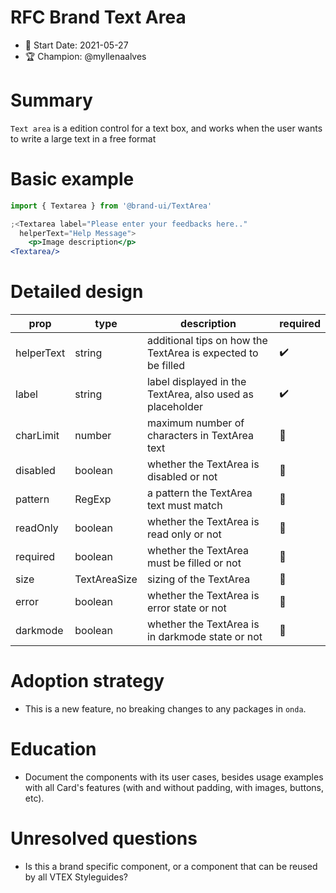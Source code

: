 # RFC Brand Text Area

- 📅 Start Date: 2021-05-27
- 🏆 Champion: @myllenaalves

# Summary

`Text area`  is a edition control for a text box, and works when the user wants to write a large text in a free format 

# Basic example

```jsx
import { Textarea } from '@brand-ui/TextArea'

;<Textarea label="Please enter your feedbacks here.."
  helperText="Help Message">
    <p>Image description</p>
<Textarea/>
```

# Detailed design

| prop       | type      | description                                               | required |
| ---------- | --------- | --------------------------------------------------------- | -------- |
| helperText | string    | additional tips on how the TextArea is expected to be filled | ✔️       |
| label      | string    | label displayed in the TextArea, also used as placeholder    | ✔️       |
| charLimit  | number    | maximum number of characters in TextArea text                | 🚫       |
| disabled   | boolean   | whether the TextArea is disabled or not                      | 🚫       |
| pattern    | RegExp    | a pattern the TextArea text must match                       | 🚫       |                         | 🚫       |
| readOnly   | boolean   | whether the TextArea is read only or not                     | 🚫       |
| required   | boolean   | whether the TextArea must be filled or not                   | 🚫       |
| size       | TextAreaSize | sizing of the TextArea                                       | 🚫       |
| error        | boolean                             | whether the TextArea is error state or not |  🚫       |
| darkmode        | boolean                             | whether the TextArea is in darkmode state or not  | 🚫       |


# Adoption strategy

- This is a new feature, no breaking changes to any packages in `onda`.

# Education

- Document the components with its user cases, besides usage examples with all Card's features (with and without padding, with images, buttons, etc).

# Unresolved questions

- Is this a brand specific component, or a component that can be reused by all VTEX Styleguides?
